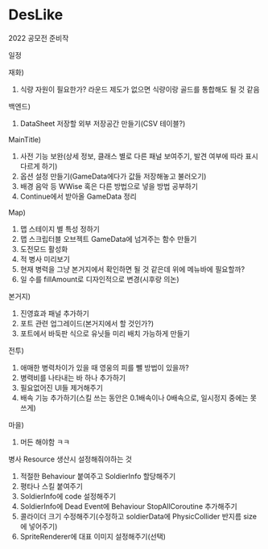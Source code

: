 # DesLike
2022 공모전 준비작

일정

재화)
1. 식량 자원이 필요한가? 라운드 제도가 없으면 식량이랑 골드를 통합해도 될 것 같음

백엔드)
1. DataSheet 저장할 외부 저장공간 만들기(CSV 테이블?)

MainTitle)
1. 사전 기능 보완(상세 정보, 클래스 별로 다른 패널 보여주기, 발견 여부에 따라 표시 다르게 하기)
2. 옵션 설정 만들기(GameData에다가 값들 저장해놓고 불러오기)
3. 배경 음악 등 WWise 혹은 다른 방법으로 넣을 방법 공부하기
4. Continue에서 받아올 GameData 정리

Map)
1. 맵 스테이지 별 특성 정하기
2. 맵 스크립터블 오브젝트 GameData에 넘겨주는 함수 만들기
3. 도전모드 활성화
4. 적 병사 미리보기
5. 현재 병력을 그냥 본거지에서 확인하면 될 것 같은데 위에 메뉴바에 필요할까?
6. 일 수를 fillAmount로 디자인적으로 변경(시후랑 의논)

본거지)
1. 진영효과 패널 추가하기
2. 포트 관련 업그레이드(본거지에서 할 것인가?)
3. 포트에서 바둑판 식으로 유닛들 미리 배치 가능하게 만들기

전투)
1. 애매한 병력차이가 있을 때 영웅의 피를 뺄 방법이 있을까?
2. 병력비를 나타내는 바 하나 추가하기
3. 필요없어진 UI들 제거해주기
4. 배속 기능 추가하기(스킬 쓰는 동안은 0.1배속이나 0배속으로, 일시정지 중에는 못 쓰게)

마을)
1. 머든 해야함 ㅋㅋ

병사 Resource 생산시 설정해줘야하는 것
1. 적절한 Behaviour 붙여주고 SoldierInfo 할당해주기
2. 평타나 스킬 붙여주기
3. SoldierInfo에 code 설정해주기
4. SoldierInfo에 Dead Event에 Behaviour StopAllCoroutine 추가해주기
5. 콜라이더 크기 수정해주기(수정하고 soldierData에 PhysicCollider 반지름 size에 넣어주기)
6. SpriteRenderer에 대표 이미지 설정해주기(선택)
